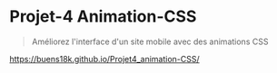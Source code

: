 # Projet-4 Animation-CSS
> Améliorez l'interface d'un site mobile avec des animations CSS

https://buens18k.github.io/Projet4_animation-CSS/
